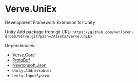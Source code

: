 # Verve.UniEx

Development Framework Extension for Unity

Unity Add package from git URL: `https://github.com/verloren-droom/Verve.git?path=/Assets/Verve.UniEx`

Dependencies:
- [Verve.Core](https://github.com/verloren-droom/Verve)
- [ProtoBuf](https://github.com/protobuf-net/protobuf-net)
- [Newtonsoft.Json](https://github.com/JamesNK/Newtonsoft.Json)
- `Unity.Addressables`
- `Unity.InputSystem`

